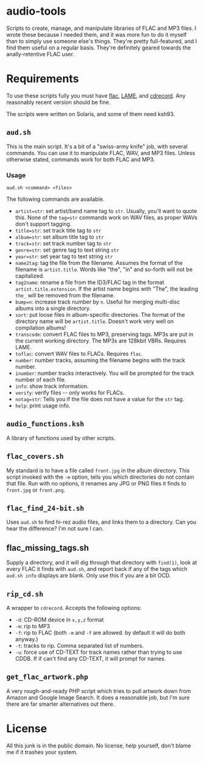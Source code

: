 # audio-tools

Scripts to create, manage, and manipulate libraries of FLAC and MP3
files. I wrote these because I needed them, and it was more fun to do it
myself than to simply use someone else's things. They're pretty
full-featured, and I find them useful on a regular basis. They're
definitely geared towards the anally-retentive FLAC user.

# Requirements

To use these scripts fully you must have
[flac](http://flac.sourceforge.net/),
[LAME](http://lame.sourceforge.net/), and
[cdrecord](http://cdrecord.berlios.de/private/cdrecord.html). Any
reasonably recent version should be fine.

The scripts were written on Solaris, and some of them need ksh93.

## `aud.sh`

This is the main script. It's a bit of a "swiss-army knife" job, with
several commands. You can use it to manipulate FLAC, WAV, and MP3 files.
Unless otherwise stated, commands work for both FLAC and MP3.

### Usage
 
    aud.sh <command> <files>

The following commands are available.

 * `artist=str`: set artist/band name tag to `str`. Usually, you'll want to
   quote this. None of the `tag=str` commands work on WAV files, as
   proper WAVs don't support tagging.
 * `title=str`: set track title tag to `str`
 * `album=str`: set album title tag to `str`
 * `track=str`: set track number tag to `str`
 * `genre=str`: set genre tag to text string `str`
 * `year=str`: set year tag to text string `str`
 * `name2tag`: tag the file from the filename. Assumes the format of the
   filename is `artist.title`. Words like "the", "in" and so-forth will
   not be capitalized.
 * `tag2name`: rename a file from the ID3/FLAC tag in the format
   `artist.title.extension`.  If the artist name begins with "The", the
   leading `the_` will be removed from the filename.
 * `bump=n`: increase track number by `n`. Useful for merging
   multi-disc albums into a single directory.
 * `sort`: put loose files in album-specific directories. The format of
   the directory name will be `artist.title`. Doesn't work very well on
   compilation albums!
 * `transcode`: convert FLAC files to MP3, preserving tags. MP3s are put
   in the current working directory. The MP3s are 128kbit VBRs. Requires
   LAME.
 * `toflac`: convert WAV files to FLACs. Requires `flac`.
 * `number`: number tracks, assuming the filename begins with the track
   number.
 * `inumber`: number tracks interactively. You will be prompted for the
   track number of each file.
 * `info`: show track information.
 * `verify`: verify files -- only works for FLACs.
 * `notag=str`: Tells you if the file does not have a value for the
   `str` tag.
 * `help`: print usage info.

## `audio_functions.ksh`

A library of functions used by other scripts.

## `flac_covers.sh`

My standard is to have a file called `front.jpg` in the album directory.
This script invoked with the `-m` option, tells you which directories do
not contain that file. Run with no options, it renames any JPG or PNG
files it finds to `front.jpg` or `front.png`.

## `flac_find_24-bit.sh`

Uses `aud.sh` to find hi-rez audio files, and links them to a directory.
Can you hear the difference? I'm not sure I can.

## flac_missing_tags.sh

Supply a directory, and it will dig through that directory with
`find(1)`, look at every FLAC it finds with `aud.sh`, and report back if
any of the tags which `aud.sh info` displays are blank. Only use this if
you are a bit OCD.

## `rip_cd.sh`

A wrapper to `cdrecord`. Accepts the following options:

 * `-d`: CD-ROM device in `x,y,z` format
 * `-m`: rip to MP3
 * `-f`: rip to FLAC (both `-m` and `-f` are allowed. by default it will
   do both anyway.)
 * `-t`: tracks to rip. Comma separated list of numbers.
 * `-u`: force use of CD-TEXT for track names rather than trying to use
   CDDB. If if can't find any CD-TEXT, it will prompt for names.

## `get_flac_artwork.php`

A very rough-and-ready PHP script which tries to pull artwork down from
Amazon and Google Image Search. It does a reasonable job, but I'm sure
there are far smarter alternatives out there.

# License

All this junk is in the public domain. No license, help yourself, don't
blame me if it trashes your system.


